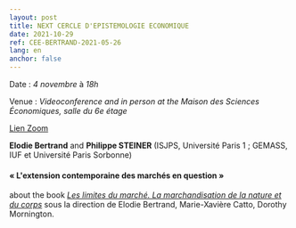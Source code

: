 ```yaml
---
layout: post
title: NEXT CERCLE D'EPISTEMOLOGIE ECONOMIQUE
date: 2021-10-29
ref: CEE-BERTRAND-2021-05-26
lang: en
anchor: false
---
```


<i class="fas fa-table"></i> Date : _4 novembre_ à _18h_

<i class="fas fa-map-marked"></i> Venue : _Videoconference and in person at the Maison des Sciences Économiques, salle du 6e étage_

<i class="fas fa-video"></i> [Lien Zoom](https://zoom.univ-paris1.fr/j/97042444189?pwd=NUlaREphMzB2ZzdMT1crY1FjaGJMUT09)

**Elodie Bertrand** and **Philippe STEINER** (ISJPS, Université Paris 1 ; GEMASS, IUF et Université Paris Sorbonne)

#### « L'extension contemporaine des marchés en question »

about the book [*Les limites du marché. La marchandisation de la nature et du corps*](http://www.mareetmartin.com/livre/les-limites-du-marche-the-limits-of-the-market) sous la direction de Elodie Bertrand, Marie-Xavière Catto, Dorothy Mornington.
